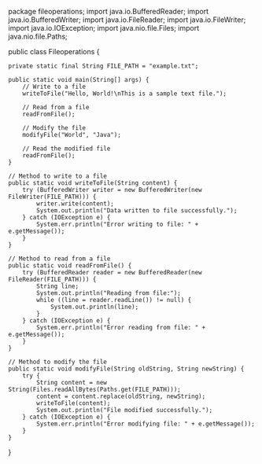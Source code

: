 package fileoperations;
import java.io.BufferedReader;
import java.io.BufferedWriter;
import java.io.FileReader;
import java.io.FileWriter;
import java.io.IOException;
import java.nio.file.Files;
import java.nio.file.Paths;

public class Fileoperations {

    private static final String FILE_PATH = "example.txt";

    public static void main(String[] args) {
        // Write to a file
        writeToFile("Hello, World!\nThis is a sample text file.");

        // Read from a file
        readFromFile();

        // Modify the file
        modifyFile("World", "Java");
        
        // Read the modified file
        readFromFile();
    }

    // Method to write to a file
    public static void writeToFile(String content) {
        try (BufferedWriter writer = new BufferedWriter(new FileWriter(FILE_PATH))) {
            writer.write(content);
            System.out.println("Data written to file successfully.");
        } catch (IOException e) {
            System.err.println("Error writing to file: " + e.getMessage());
        }
    }

    // Method to read from a file
    public static void readFromFile() {
        try (BufferedReader reader = new BufferedReader(new FileReader(FILE_PATH))) {
            String line;
            System.out.println("Reading from file:");
            while ((line = reader.readLine()) != null) {
                System.out.println(line);
            }
        } catch (IOException e) {
            System.err.println("Error reading from file: " + e.getMessage());
        }
    }

    // Method to modify the file
    public static void modifyFile(String oldString, String newString) {
        try {
            String content = new String(Files.readAllBytes(Paths.get(FILE_PATH)));
            content = content.replace(oldString, newString);
            writeToFile(content);
            System.out.println("File modified successfully.");
        } catch (IOException e) {
            System.err.println("Error modifying file: " + e.getMessage());
        }
    }
}
